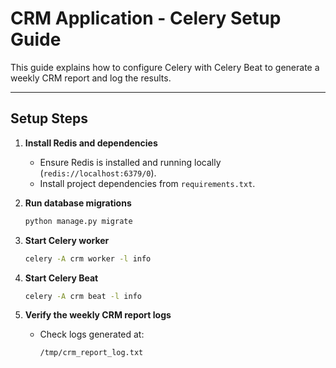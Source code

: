 # CRM Application - Celery Setup Guide

This guide explains how to configure Celery with Celery Beat to generate a weekly CRM report and log the results.

---

## Setup Steps

1. **Install Redis and dependencies**
   - Ensure Redis is installed and running locally (`redis://localhost:6379/0`).
   - Install project dependencies from `requirements.txt`.

2. **Run database migrations**
   ```bash
   python manage.py migrate
   ```

3. **Start Celery worker**
    ```bash
    celery -A crm worker -l info
    ```

4. **Start Celery Beat**
    ```bash
    celery -A crm beat -l info
    ```

5. **Verify the weekly CRM report logs**
    - Check logs generated at:
        ```baash
        /tmp/crm_report_log.txt
        ```